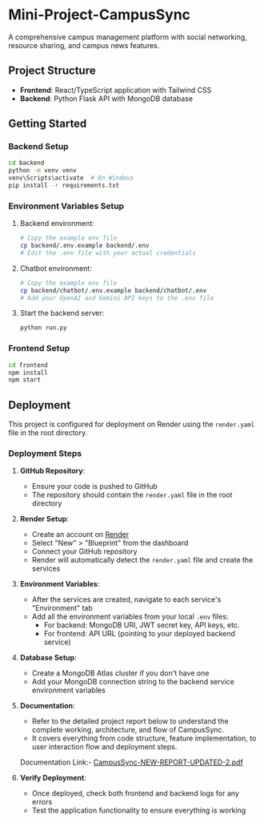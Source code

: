 # Mini-Project-CampusSync

A comprehensive campus management platform with social networking, resource sharing, and campus news features.

## Project Structure

- **Frontend**: React/TypeScript application with Tailwind CSS
- **Backend**: Python Flask API with MongoDB database

## Getting Started

### Backend Setup

```bash
cd backend
python -m venv venv
venv\Scripts\activate  # On Windows
pip install -r requirements.txt
```

### Environment Variables Setup

1. Backend environment:
   ```bash
   # Copy the example env file
   cp backend/.env.example backend/.env
   # Edit the .env file with your actual credentials
   ```

2. Chatbot environment:
   ```bash
   # Copy the example env file
   cp backend/chatbot/.env.example backend/chatbot/.env
   # Add your OpenAI and Gemini API keys to the .env file
   ```

3. Start the backend server:
   ```bash
   python run.py
   ```

### Frontend Setup

```bash
cd frontend
npm install
npm start
```

## Deployment

This project is configured for deployment on Render using the `render.yaml` file in the root directory.

### Deployment Steps

1. **GitHub Repository**:
   - Ensure your code is pushed to GitHub
   - The repository should contain the `render.yaml` file in the root directory

2. **Render Setup**:
   - Create an account on [Render](https://render.com/)
   - Select "New" > "Blueprint" from the dashboard
   - Connect your GitHub repository
   - Render will automatically detect the `render.yaml` file and create the services

3. **Environment Variables**:
   - After the services are created, navigate to each service's "Environment" tab
   - Add all the environment variables from your local `.env` files:
     - For backend: MongoDB URI, JWT secret key, API keys, etc.
     - For frontend: API URL (pointing to your deployed backend service)

4. **Database Setup**:
   - Create a MongoDB Atlas cluster if you don't have one
   - Add your MongoDB connection string to the backend service environment variables

5. **Documentation**:
   - Refer to the detailed project report below to understand the complete working, architecture, and flow of CampusSync.
   - It covers everything from code structure, feature implementation, to user interaction flow and deployment steps.
   
   Documentation Link:- [CampusSync-NEW-REPORT-UPDATED-2.pdf](https://github.com/user-attachments/files/21545597/CampusSync-NEW-REPORT-UPDATED-2.pdf)

5. **Verify Deployment**:
   - Once deployed, check both frontend and backend logs for any errors
   - Test the application functionality to ensure everything is working
